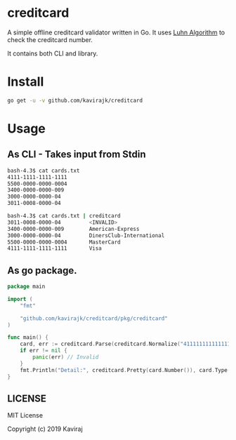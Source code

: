 # creditcard
A simple offline creditcard validator written in Go.
It uses [Luhn Algorithm](https://en.wikipedia.org/wiki/Luhn_algorithm) to check the creditcard number.

It contains both CLI and library.

# Install
```bash
go get -u -v github.com/kavirajk/creditcard
```

# Usage
## As CLI - Takes input from Stdin
```bash
bash-4.3$ cat cards.txt
4111-1111-1111-1111
5500-0000-0000-0004
3400-0000-0000-009
3000-0000-0000-04
3011-0008-0000-04

bash-4.3$ cat cards.txt | creditcard
3011-0008-0000-04         <INVALID>
3400-0000-0000-009        American-Express
3000-0000-0000-04         DinersClub-International
5500-0000-0000-0004       MasterCard
4111-1111-1111-1111       Visa
```

## As go package.
```go
package main

import (
	"fmt"

	"github.com/kavirajk/creditcard/pkg/creditcard"
)

func main() {
	card, err := creditcard.Parse(creditcard.Normalize("4111111111111111")) // Normalize is optional
	if err != nil {
		panic(err) // Invalid
	}
	fmt.Println("Detail:", creditcard.Pretty(card.Number()), card.Type())
}
```

## LICENSE
MIT License

Copyright (c) 2019 Kaviraj
